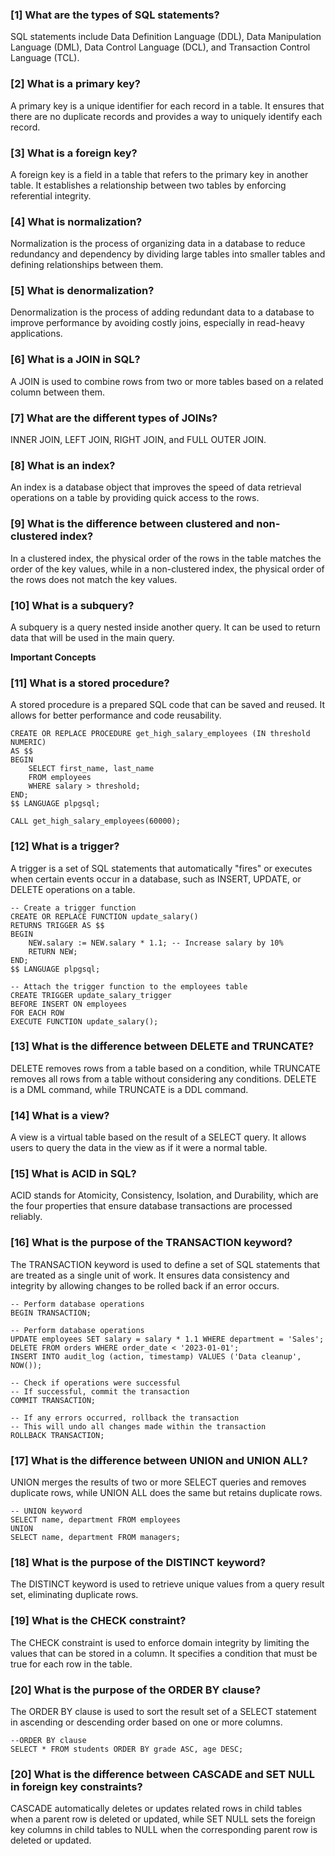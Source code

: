 ### [1] What are the types of SQL statements?

SQL statements include Data Definition Language (DDL), Data Manipulation Language (DML), Data Control Language (DCL), and Transaction Control Language (TCL).

### [2] What is a primary key?

A primary key is a unique identifier for each record in a table. It ensures that there are no duplicate records and provides a way to uniquely identify each record.

### [3] What is a foreign key?

A foreign key is a field in a table that refers to the primary key in another table. It establishes a relationship between two tables by enforcing referential integrity.

### [4] What is normalization?

Normalization is the process of organizing data in a database to reduce redundancy and dependency by dividing large tables into smaller tables and defining relationships between them.

### [5] What is denormalization?

Denormalization is the process of adding redundant data to a database to improve performance by avoiding costly joins, especially in read-heavy applications.

### [6] What is a JOIN in SQL?

A JOIN is used to combine rows from two or more tables based on a related column between them.

### [7] What are the different types of JOINs?

INNER JOIN, LEFT JOIN, RIGHT JOIN, and FULL OUTER JOIN.

### [8] What is an index?

An index is a database object that improves the speed of data retrieval operations on a table by providing quick access to the rows.

### [9] What is the difference between clustered and non-clustered index?

In a clustered index, the physical order of the rows in the table matches the order of the key values, while in a non-clustered index, the physical order of the rows does not match the key values.

### [10] What is a subquery?

A subquery is a query nested inside another query. It can be used to return data that will be used in the main query.

**Important Concepts**

### [11] What is a stored procedure?

A stored procedure is a prepared SQL code that can be saved and reused. It allows for better performance and code reusability.

```postgresql
CREATE OR REPLACE PROCEDURE get_high_salary_employees (IN threshold NUMERIC)
AS $$
BEGIN
    SELECT first_name, last_name
    FROM employees
    WHERE salary > threshold;
END;
$$ LANGUAGE plpgsql;

CALL get_high_salary_employees(60000);
```

### [12] What is a trigger?

A trigger is a set of SQL statements that automatically "fires" or executes when certain events occur in a database, such as INSERT, UPDATE, or DELETE operations on a table.
````postgresql
-- Create a trigger function
CREATE OR REPLACE FUNCTION update_salary()
RETURNS TRIGGER AS $$
BEGIN
    NEW.salary := NEW.salary * 1.1; -- Increase salary by 10%
    RETURN NEW;
END;
$$ LANGUAGE plpgsql;

-- Attach the trigger function to the employees table
CREATE TRIGGER update_salary_trigger
BEFORE INSERT ON employees
FOR EACH ROW
EXECUTE FUNCTION update_salary();
````
### [13] What is the difference between DELETE and TRUNCATE?

DELETE removes rows from a table based on a condition, while TRUNCATE removes all rows from a table without considering any conditions. DELETE is a DML command, while TRUNCATE is a DDL command.

### [14] What is a view?

A view is a virtual table based on the result of a SELECT query. It allows users to query the data in the view as if it were a normal table.

### [15] What is ACID in SQL?

ACID stands for Atomicity, Consistency, Isolation, and Durability, which are the four properties that ensure database transactions are processed reliably.

### [16] What is the purpose of the TRANSACTION keyword?

The TRANSACTION keyword is used to define a set of SQL statements that are treated as a single unit of work. It ensures data consistency and integrity by allowing changes to be rolled back if an error occurs.

```postgresql
-- Perform database operations
BEGIN TRANSACTION;

-- Perform database operations
UPDATE employees SET salary = salary * 1.1 WHERE department = 'Sales';
DELETE FROM orders WHERE order_date < '2023-01-01';
INSERT INTO audit_log (action, timestamp) VALUES ('Data cleanup', NOW());

-- Check if operations were successful
-- If successful, commit the transaction
COMMIT TRANSACTION;

-- If any errors occurred, rollback the transaction
-- This will undo all changes made within the transaction
ROLLBACK TRANSACTION;
```

### [17] What is the difference between UNION and UNION ALL?

UNION merges the results of two or more SELECT queries and removes duplicate rows, while UNION ALL does the same but retains duplicate rows.

```postgresql
-- UNION keyword
SELECT name, department FROM employees
UNION
SELECT name, department FROM managers;
```



### [18] What is the purpose of the DISTINCT keyword?

The DISTINCT keyword is used to retrieve unique values from a query result set, eliminating duplicate rows.

### [19] What is the CHECK constraint?

The CHECK constraint is used to enforce domain integrity by limiting the values that can be stored in a column. It specifies a condition that must be true for each row in the table.

### [20] What is the purpose of the ORDER BY clause?

The ORDER BY clause is used to sort the result set of a SELECT statement in ascending or descending order based on one or more columns.

```postgresql
--ORDER BY clause
SELECT * FROM students ORDER BY grade ASC, age DESC;
```

### [20] What is the difference between CASCADE and SET NULL in foreign key constraints?

CASCADE automatically deletes or updates related rows in child tables when a parent row is deleted or updated, while SET NULL sets the foreign key columns in child tables to NULL when the corresponding parent row is deleted or updated.





